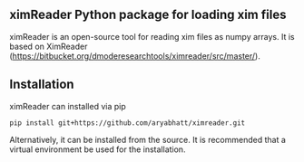 ## ximReader Python package for loading xim files

ximReader is an open-source tool for reading xim files as numpy arrays. It is based on XimReader (https://bitbucket.org/dmoderesearchtools/ximreader/src/master/). 

## Installation

ximReader can installed via pip

`` pip install git+https://github.com/aryabhatt/ximreader.git ``

Alternatively, it can be installed from the source. It is recommended that a virtual environment be used for the installation.
